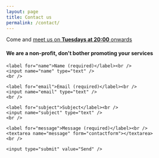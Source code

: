 ```yaml
---
layout: page
title: Contact us
permalink: /contact/
---
```


Come and [meet us on **Tuesdays at 20:00** onwards](/find_us/)

#### We are a non-profit, don't bother promoting your services

<form id="contactform">

    <label for="name">Name (required)</label><br />
    <input name="name" type="text" />
    <br />

    <label for="email">Email (required)</label><br />
    <input name="email" type="text" />
    <br />

    <label for="subject">Subject</label><br />
    <input name="subject" type="text" />
    <br />

    <label for="message">Message (required)</label><br />
    <textarea name="message" form="contactform"></textarea>
    <br />

    <input type="submit" value="Send" />

</form>
